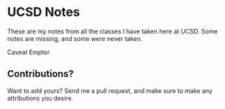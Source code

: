 # UCSD Notes

These are my notes from all the classes I have taken here at UCSD.  Some notes are missing, and some were never taken.

Caveat Emptor

## Contributions?

Want to add yours? Send me a pull request, and make sure to make any
attributions you desire.
